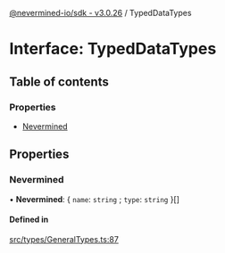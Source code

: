 [@nevermined-io/sdk - v3.0.26](../code-reference.md) / TypedDataTypes

# Interface: TypedDataTypes

## Table of contents

### Properties

- [Nevermined](TypedDataTypes.md#nevermined)

## Properties

### Nevermined

• **Nevermined**: \{ `name`: `string` ; `type`: `string` }[]

#### Defined in

[src/types/GeneralTypes.ts:87](https://github.com/nevermined-io/sdk-js/blob/b9a2e4baad1168fba714b11b15863a80548b40de/src/types/GeneralTypes.ts#L87)
